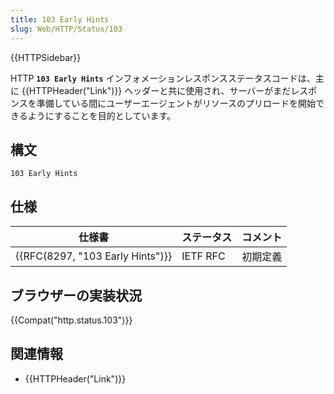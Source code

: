 ```yaml
---
title: 103 Early Hints
slug: Web/HTTP/Status/103
---
```


{{HTTPSidebar}}

HTTP **`103 Early Hints`** インフォメーションレスポンスステータスコードは、主に {{HTTPHeader("Link")}} ヘッダーと共に使用され、サーバーがまだレスポンスを準備している間にユーザーエージェントがリソースのプリロードを開始できるようにすることを目的としています。

## 構文

```
103 Early Hints
```

## 仕様

| 仕様書                           | ステータス | コメント |
| -------------------------------- | ---------- | -------- |
| {{RFC(8297, "103 Early Hints")}} | IETF RFC   | 初期定義 |

## ブラウザーの実装状況

{{Compat("http.status.103")}}

## 関連情報

- {{HTTPHeader("Link")}}
